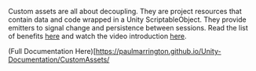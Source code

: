 Custom assets are all about decoupling. They are project resources that contain data and code wrapped in a Unity ScriptableObject. They provide emitters to signal change and persistence between sessions. Read the list of benefits [here](#benefits) and watch the video introduction [here](https://www.youtube.com/watch?v=).

(Full Documentation Here)[https://paulmarrington.github.io/Unity-Documentation/CustomAssets/
